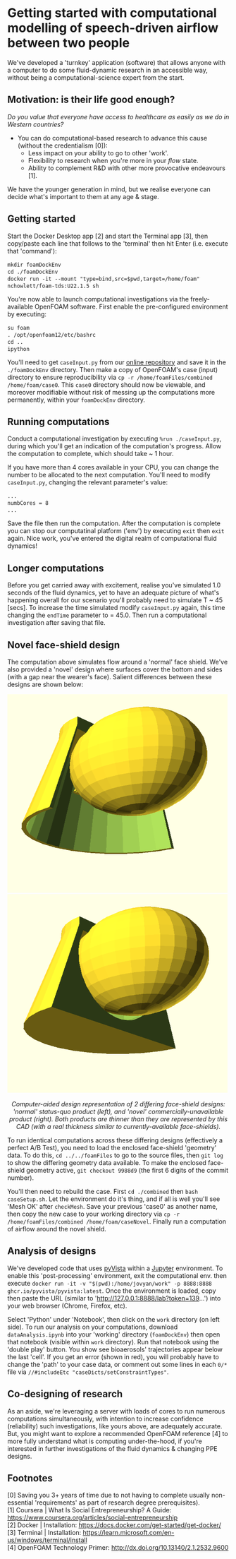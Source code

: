 # Getting started with computational modelling of speech-driven airflow between two people
We've developed a 'turnkey' application (software) that allows anyone with a computer to do some fluid-dynamic research in an accessible way, without being a computational-science expert from the start. 

## Motivation: is their life good enough?
_Do you value that everyone have access to healthcare as easily as we do in Western countries?_
 - You can do computational-based research to advance this cause (without the credentialism [0]):
   - Less impact on your ability to go to other 'work'.
   - Flexibility to research when you're more in your _flow_ state.
   - Ability to complement R&D with other more provocative endeavours [1].

We have the younger generation in mind, but we realise everyone can decide what's important to them at any age & stage.

## Getting started
Start the Docker Desktop app [2] and start the Terminal app [3], then copy/paste each line that follows to the 'terminal' then hit Enter (i.e. execute that 'command'):
```
mkdir foamDockEnv
cd ./foamDockEnv
docker run -it --mount "type=bind,src=$pwd,target=/home/foam" nchowlett/foam-tds:U22.1.5 sh
``` 

You're now able to launch computational investigations via the freely-available OpenFOAM software. First enable the pre-configured environment by executing:
```
su foam
. /opt/openfoam12/etc/bashrc
cd ..
ipython
```
You'll need to get `caseInput.py` from our [online repository](https://github.com/TessellateDataScience/faceShieldOptimisations/tree/main/getStarted) and save it in the `./foamDockEnv` directory. Then make a copy of OpenFOAM's case (input) directory to ensure reproducibility via `cp -r /home/foamFiles/combined /home/foam/case0`. This `case0` directory should now be viewable, and moreover modifiable without risk of messing up the computations more permanently, within your `foamDockEnv` directory.

## Running computations
Conduct a computational investigation by executing `%run ./caseInput.py`, during which you'll get an indication of the computation's progress. Allow the computation to complete, which should take ~ 1 hour. 

If you have more than 4 cores available in your CPU, you can change the number to be allocated to the next computation. You'll need to modify `caseInput.py`, changing the relevant parameter's value:
```
...
numbCores = 8
...
```
Save the file then run the computation. After the computation is complete you can stop our computatinal platform ('env') by executing `exit` then `exit` again. Nice work, you've entered the digital realm of computational fluid dynamics! 

## Longer computations
Before you get carried away with excitement, realise you've simulated 1.0 seconds of the fluid dynamics, yet to have an adequate picture of what's happening overall for our scenario you'll probably need to simulate T ~ 45 [secs]. To increase the time simulated modify `caseInput.py` again, this time changing the `endTime` parameter to	= 45.0. Then run a computational investigation after saving that file.

## Novel face-shield design
The computation above simulates flow around a 'normal' face shield. We've also provided a 'novel' design where surfaces cover the bottom and sides (with a gap near the wearer's face). Salient differences between these designs are shown below:

<img src="shieldNormalMod.png" width="500" height="450"/> <img src="shieldEnclosedMod.png" width="500" height="450"/> 
<p align="center"><i>
  Computer-aided design representation of 2 differing face-shield designs: 'normal' status-quo product (left), and 'novel' commercially-unavailable product (right). Both products are thinner than they are represented by this CAD (with a real thickness similar to currently-available face-shields).
</i></p>

To run identical computations across these differing designs (effectively a perfect A/B Test), you need to load the enclosed face-shield 'geometry' data. To do this, `cd ../../foamFiles` to go to the source files, then `git log` to show the differing geometry data available. To make the enclosed face-shield geometry active, `git checkout 9988d9` (the first 6 digits of the commit number).

You'll then need to rebuild the case. First `cd ./combined` then `bash caseSetup.sh`. Let the environment do it's thing, and if all is well you'll see 'Mesh OK' after `checkMesh`. Save your previous 'case0' as another name, then copy the new case to your working directory via `cp -r /home/foamFiles/combined /home/foam/caseNovel`. Finally run a computation of airflow around the novel shield. 

## Analysis of designs
We've developed code that uses [pyVista](https://pyvista.org/) within a [Jupyter](https://jupyter.org/) environment. To enable this 'post-processing' environment, exit the computational env. then execute `docker run -it -v "$(pwd):/home/jovyan/work" -p 8888:8888 ghcr.io/pyvista/pyvista:latest`. Once the environment is loaded, copy then paste the URL (similar to 'http://127.0.0.1:8888/lab?token=139...') into your web browser (Chrome, Firefox, etc). 

Select 'Python' under 'Notebook', then click on the `work` directory (on left side). To run our analysis on your computations, download `dataAnalysis.ipynb` into your 'working' directory (`foamDockEnv`) then open that notebook (visible within `work` directory). Run that notebook using the 'double play' button. You show see bioaerosols' trajectories appear below the last 'cell'. If you get an error (shown in red), you will probably have to change the 'path' to your case data, or comment out some lines in each `0/*` file via `//#includeEtc "caseDicts/setConstraintTypes"`.

## Co-designing of research
As an aside, we're leveraging a server with loads of cores to run numerous computations simultaneously, with intention to increase confidence (reliability) such investigations, like yours above, are adequately accurate. But, you might want to explore a recommended OpenFOAM reference [4] to more fully understand what is computing under-the-hood, if you're interested in further investigations of the fluid dynamics & changing PPE designs.

## Footnotes
[0] Saving you 3+ years of time due to not having to complete usually non-essential 'requirements' as part of research degree prerequisites).  
[1] Coursera | What Is Social Entrepreneurship? A Guide: https://www.coursera.org/articles/social-entrepreneurship  
[2] Docker | Installation: https://docs.docker.com/get-started/get-docker/  
[3] Terminal | Installation: https://learn.microsoft.com/en-us/windows/terminal/install  
[4] OpenFOAM Technology Primer: http://dx.doi.org/10.13140/2.1.2532.9600  
